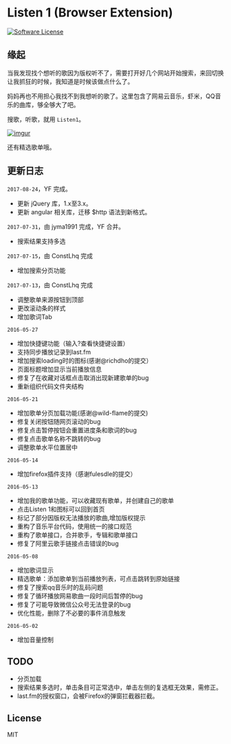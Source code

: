 # Listen 1 (Browser Extension) 
[![Software License](https://img.shields.io/badge/license-MIT-brightgreen.svg)](LICENSE)

## 缘起
当我发现找个想听的歌因为版权听不了，需要打开好几个网站开始搜索，来回切换让我抓狂的时候，我知道是时候该做点什么了。

妈妈再也不用担心我找不到我想听的歌了。这里包含了网易云音乐，虾米，QQ音乐的曲库，够全够大了吧。

搜歌，听歌，就用 `Listen1`。

[![imgur](http://i.imgur.com/yblr3KO.gif)]()

还有精选歌单哦。


## 更新日志
`2017-08-24`，YF 完成。
* 更新 jQuery 库，1.x至3.x。
* 更新 angular 相关库，迁移 $http 语法到新格式。

`2017-07-31`，由 jyma1991 完成，YF 合并。
* 搜索结果支持多选

`2017-07-15`，由 ConstLhq 完成
* 增加搜索分页功能

`2017-07-13`，由 ConstLhq 完成
* 调整歌单来源按钮到顶部
* 更改滚动条的样式
* 增加歌词Tab

`2016-05-27`
* 增加快捷键功能（输入?查看快捷键设置）
* 支持同步播放记录到last.fm
* 增加搜索loading时的图标(感谢@richdho的提交）
* 页面标题增加显示当前播放信息
* 修复了在收藏对话框点击取消出现新建歌单的bug
* 重新组织代码文件夹结构

`2016-05-21`
* 增加歌单分页加载功能(感谢@wild-flame的提交)
* 修复关闭按钮随网页滚动的bug
* 修复点击暂停按钮会重置进度条和歌词的bug
* 修复点击歌单名称不跳转的bug
* 调整歌单水平位置居中

`2016-05-14`
* 增加firefox插件支持（感谢fulesdle的提交）

`2016-05-13`
* 增加我的歌单功能，可以收藏现有歌单，并创建自己的歌单
* 点击Listen 1和图标可以回到首页
* 标记了部分因版权无法播放的歌曲,增加版权提示
* 重构了音乐平台代码，使用统一的接口规范
* 重构了歌单接口，合并歌手，专辑和歌单接口
* 修复了阿里云歌手链接点击错误的bug


`2016-05-08`
* 增加歌词显示
* 精选歌单：添加歌单到当前播放列表，可点击跳转到原始链接
* 修复了搜索qq音乐时的乱码问题
* 修复了循环播放网易歌曲一段时间后暂停的bug
* 修复了可能导致微信公众号无法登录的bug
* 优化性能，删除了不必要的事件消息触发

`2016-05-02`
* 增加音量控制

## TODO
* 分页加载
* 搜索结果多选时，单击条目可正常选中，单击左侧的复选框无效果，需修正。
* last.fm的授权窗口，会被Firefox的弹窗拦截器拦截。

## License
MIT
